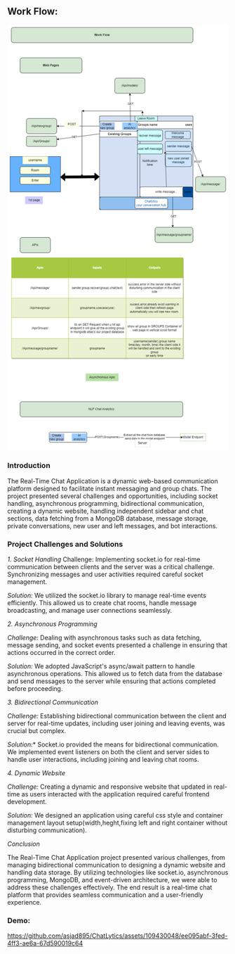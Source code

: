 ## Work Flow:
![WorkFlow(ChatLytics)](/Architech/ChatLYTICS.drawio.png)

### Introduction
The Real-Time Chat Application is a dynamic web-based communication platform designed to facilitate instant messaging and group chats. The project presented several challenges and opportunities, including socket handling, asynchronous programming, bidirectional communication, creating a dynamic website, handling independent sidebar and chat sections, data fetching from a MongoDB database, message storage, private conversations, new user and left messages, and bot interactions.

### Project Challenges and Solutions
*1. Socket Handling*
Challenge: Implementing socket.io for real-time communication between clients and the server was a critical challenge. Synchronizing messages and user activities required careful socket management.

*Solution:* We utilized the socket.io library to manage real-time events efficiently. This allowed us to create chat rooms, handle message broadcasting, and manage user connections seamlessly.

*2. Asynchronous Programming*

*Challenge:* Dealing with asynchronous tasks such as data fetching, message sending, and socket events presented a challenge in ensuring that actions occurred in the correct order.

*Solution:* We adopted JavaScript's async/await pattern to handle asynchronous operations. This allowed us to fetch data from the database and send messages to the server while ensuring that actions completed before proceeding.

*3. Bidirectional Communication*

*Challenge:* Establishing bidirectional communication between the client and server for real-time updates, including user joining and leaving events, was crucial but complex.

*Solution:** Socket.io provided the means for bidirectional communication. We implemented event listeners on both the client and server sides to handle user interactions, including joining and leaving chat rooms.

*4. Dynamic Website*

*Challenge:* Creating a dynamic and responsive website that updated in real-time as users interacted with the application required careful frontend development.

*Solution:* We designed an application  using careful css style and container management layout setup(width,heght,fixing left and right container without disturbing communication).

*Conclusion* 

The Real-Time Chat Application project presented various challenges, from managing bidirectional communication to designing a dynamic website and handling data storage. By utilizing technologies like socket.io, asynchronous programming, MongoDB, and event-driven architecture, we were able to address these challenges effectively. The end result is a real-time chat platform that provides seamless communication and a user-friendly experience.

### Demo:



https://github.com/asjad895/ChatLytics/assets/109430048/ee095abf-3fed-4ff3-ae6a-67d590019c64


